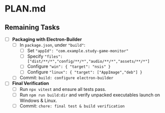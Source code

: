 # PLAN.md

## Remaining Tasks

- [ ] **Packaging with Electron-Builder**
  - [ ] In `package.json`, under `"build"`:
    - [ ] Set `"appId": "com.example.study-game-monitor"`
    - [ ] Specify `"files": ["dist/**/*","config/**/*","audio/**/*","assets/**/*"]`
    - [ ] Configure `"win": { "target": "nsis" }`
    - [ ] Configure `"linux": { "target": ["AppImage","deb"] }`
  - [ ] Commit: `build: configure electron-builder`

- [ ] **Final Verification**
  - [ ] Run `npx vitest` and ensure all tests pass.
  - [ ] Run `npm run build:dir` and verify unpacked executables launch on Windows & Linux.
  - [ ] Commit: `chore: final test & build verification`
